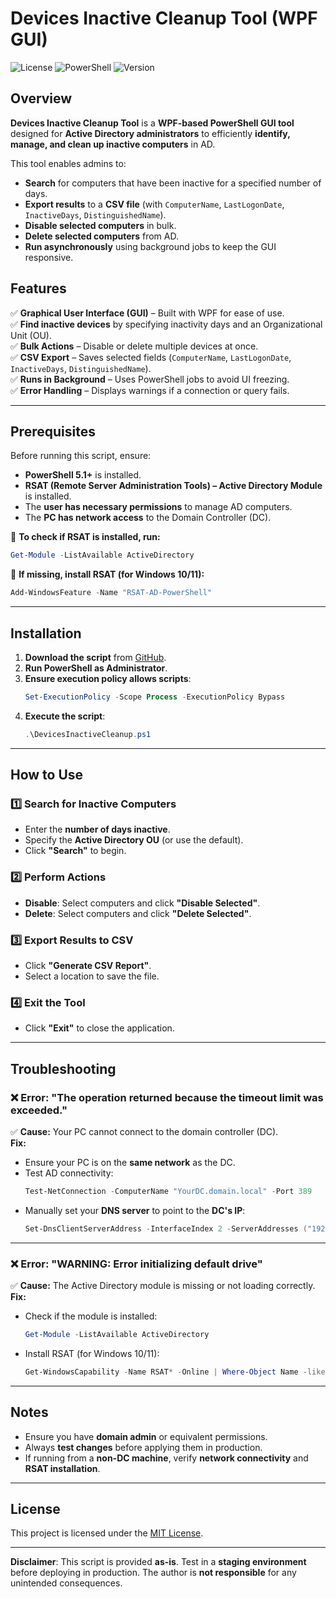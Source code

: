
# Devices Inactive Cleanup Tool (WPF GUI)

![License](https://img.shields.io/badge/license-MIT-blue.svg)
![PowerShell](https://img.shields.io/badge/powershell-5.1%2B-blue.svg)
![Version](https://img.shields.io/badge/version-1.0-green.svg)

## Overview
**Devices Inactive Cleanup Tool** is a **WPF-based PowerShell GUI tool** designed for **Active Directory administrators** to efficiently **identify, manage, and clean up inactive computers** in AD.  

This tool enables admins to:
- **Search** for computers that have been inactive for a specified number of days.
- **Export results** to a **CSV file** (with `ComputerName`, `LastLogonDate`, `InactiveDays`, `DistinguishedName`).
- **Disable selected computers** in bulk.
- **Delete selected computers** from AD.
- **Run asynchronously** using background jobs to keep the GUI responsive.

## Features
✅ **Graphical User Interface (GUI)** – Built with WPF for ease of use.  
✅ **Find inactive devices** by specifying inactivity days and an Organizational Unit (OU).  
✅ **Bulk Actions** – Disable or delete multiple devices at once.  
✅ **CSV Export** – Saves selected fields (`ComputerName`, `LastLogonDate`, `InactiveDays`, `DistinguishedName`).  
✅ **Runs in Background** – Uses PowerShell jobs to avoid UI freezing.  
✅ **Error Handling** – Displays warnings if a connection or query fails.  

---

## Prerequisites
Before running this script, ensure:
- **PowerShell 5.1+** is installed.
- **RSAT (Remote Server Administration Tools) – Active Directory Module** is installed.
- The **user has necessary permissions** to manage AD computers.
- The **PC has network access** to the Domain Controller (DC).

📌 **To check if RSAT is installed, run:**
```powershell
Get-Module -ListAvailable ActiveDirectory
```
📌 **If missing, install RSAT (for Windows 10/11):**
```powershell
Add-WindowsFeature -Name "RSAT-AD-PowerShell"
```

---

## Installation
1. **Download the script** from [GitHub](https://github.com/mabdulkadr/DevicesInactiveCleanup).
2. **Run PowerShell as Administrator**.
3. **Ensure execution policy allows scripts**:
   ```powershell
   Set-ExecutionPolicy -Scope Process -ExecutionPolicy Bypass
   ```
4. **Execute the script**:
   ```powershell
   .\DevicesInactiveCleanup.ps1
   ```

---

## How to Use
### **1️⃣ Search for Inactive Computers**
- Enter the **number of days inactive**.
- Specify the **Active Directory OU** (or use the default).
- Click **"Search"** to begin.

### **2️⃣ Perform Actions**
- **Disable**: Select computers and click **"Disable Selected"**.
- **Delete**: Select computers and click **"Delete Selected"**.

### **3️⃣ Export Results to CSV**
- Click **"Generate CSV Report"**.
- Select a location to save the file.

### **4️⃣ Exit the Tool**
- Click **"Exit"** to close the application.

---

## Troubleshooting
### ❌ **Error: "The operation returned because the timeout limit was exceeded."**
✅ **Cause:** Your PC cannot connect to the domain controller (DC).  
**Fix:**  
- Ensure your PC is on the **same network** as the DC.
- Test AD connectivity:
  ```powershell
  Test-NetConnection -ComputerName "YourDC.domain.local" -Port 389
  ```
- Manually set your **DNS server** to point to the **DC's IP**:
  ```powershell
  Set-DnsClientServerAddress -InterfaceIndex 2 -ServerAddresses ("192.168.1.10")
  ```
---

### ❌ **Error: "WARNING: Error initializing default drive"**
✅ **Cause:** The Active Directory module is missing or not loading correctly.  
**Fix:**
- Check if the module is installed:
  ```powershell
  Get-Module -ListAvailable ActiveDirectory
  ```
- Install RSAT (for Windows 10/11):
  ```powershell
  Get-WindowsCapability -Name RSAT* -Online | Where-Object Name -like "RSAT:ActiveDirectory*" | Add-WindowsCapability -Online
  ```

---

## Notes
- Ensure you have **domain admin** or equivalent permissions.
- Always **test changes** before applying them in production.
- If running from a **non-DC machine**, verify **network connectivity** and **RSAT installation**.

---

## License 
This project is licensed under the [MIT License](https://opensource.org/licenses/MIT).

---

**Disclaimer**: This script is provided **as-is**. Test in a **staging environment** before deploying in production. The author is **not responsible** for any unintended consequences.


